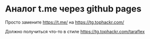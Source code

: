# Аналог t.me через github pages

Просто замените https://t.me/ на https://tg.tophackr.com/

Должно получиться что-то в стиле https://tg.tophackr.com/taraflex